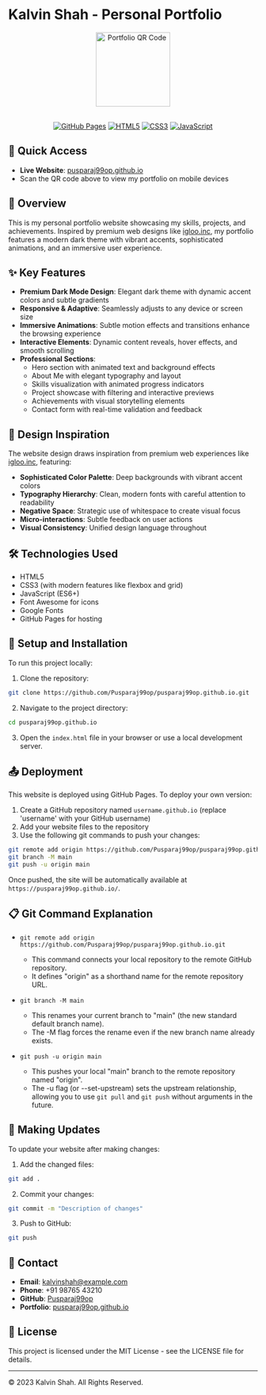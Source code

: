 # Kalvin Shah - Personal Portfolio

<div align="center">
  <img src="https://api.qrserver.com/v1/create-qr-code/?size=150x150&data=https://pusparaj99op.github.io/" alt="Portfolio QR Code" width="150" height="150" />
  <br><br>
  
  [![GitHub Pages](https://img.shields.io/badge/GitHub%20Pages-Deployed-blue?style=for-the-badge&logo=github)](https://pusparaj99op.github.io/)
  [![HTML5](https://img.shields.io/badge/HTML5-E34F26?style=for-the-badge&logo=html5&logoColor=white)](https://developer.mozilla.org/en-US/docs/Web/Guide/HTML/HTML5)
  [![CSS3](https://img.shields.io/badge/CSS3-1572B6?style=for-the-badge&logo=css3&logoColor=white)](https://developer.mozilla.org/en-US/docs/Web/CSS)
  [![JavaScript](https://img.shields.io/badge/JavaScript-F7DF1E?style=for-the-badge&logo=javascript&logoColor=black)](https://developer.mozilla.org/en-US/docs/Web/JavaScript)
</div>

## 🔗 Quick Access
- **Live Website**: [pusparaj99op.github.io](https://pusparaj99op.github.io/)
- Scan the QR code above to view my portfolio on mobile devices

## 🚀 Overview
This is my personal portfolio website showcasing my skills, projects, and achievements. Inspired by premium web designs like [igloo.inc](https://www.igloo.inc/), my portfolio features a modern dark theme with vibrant accents, sophisticated animations, and an immersive user experience.

## ✨ Key Features
- **Premium Dark Mode Design**: Elegant dark theme with dynamic accent colors and subtle gradients
- **Responsive & Adaptive**: Seamlessly adjusts to any device or screen size
- **Immersive Animations**: Subtle motion effects and transitions enhance the browsing experience
- **Interactive Elements**: Dynamic content reveals, hover effects, and smooth scrolling
- **Professional Sections**:
  - Hero section with animated text and background effects
  - About Me with elegant typography and layout
  - Skills visualization with animated progress indicators
  - Project showcase with filtering and interactive previews
  - Achievements with visual storytelling elements
  - Contact form with real-time validation and feedback

## 🎨 Design Inspiration
The website design draws inspiration from premium web experiences like [igloo.inc](https://www.igloo.inc/), featuring:

- **Sophisticated Color Palette**: Deep backgrounds with vibrant accent colors
- **Typography Hierarchy**: Clean, modern fonts with careful attention to readability
- **Negative Space**: Strategic use of whitespace to create visual focus
- **Micro-interactions**: Subtle feedback on user actions
- **Visual Consistency**: Unified design language throughout

## 🛠️ Technologies Used
- HTML5
- CSS3 (with modern features like flexbox and grid)
- JavaScript (ES6+)
- Font Awesome for icons
- Google Fonts
- GitHub Pages for hosting

## 🔧 Setup and Installation
To run this project locally:

1. Clone the repository:
```bash
git clone https://github.com/Pusparaj99op/pusparaj99op.github.io.git
```

2. Navigate to the project directory:
```bash
cd pusparaj99op.github.io
```

3. Open the `index.html` file in your browser or use a local development server.

## 📤 Deployment
This website is deployed using GitHub Pages. To deploy your own version:

1. Create a GitHub repository named `username.github.io` (replace 'username' with your GitHub username)
2. Add your website files to the repository
3. Use the following git commands to push your changes:

```bash
git remote add origin https://github.com/Pusparaj99op/pusparaj99op.github.io.git
git branch -M main
git push -u origin main
```

Once pushed, the site will be automatically available at `https://pusparaj99op.github.io/`.

## 📋 Git Command Explanation
- `git remote add origin https://github.com/Pusparaj99op/pusparaj99op.github.io.git`
  - This command connects your local repository to the remote GitHub repository.
  - It defines "origin" as a shorthand name for the remote repository URL.

- `git branch -M main`
  - This renames your current branch to "main" (the new standard default branch name).
  - The -M flag forces the rename even if the new branch name already exists.

- `git push -u origin main`
  - This pushes your local "main" branch to the remote repository named "origin".
  - The -u flag (or --set-upstream) sets the upstream relationship, allowing you to use `git pull` and `git push` without arguments in the future.

## 🔄 Making Updates
To update your website after making changes:

1. Add the changed files:
```bash
git add .
```

2. Commit your changes:
```bash
git commit -m "Description of changes"
```

3. Push to GitHub:
```bash
git push
```

## 📱 Contact
- **Email**: kalvinshah@example.com
- **Phone**: +91 98765 43210
- **GitHub**: [Pusparaj99op](https://github.com/Pusparaj99op)
- **Portfolio**: [pusparaj99op.github.io](https://pusparaj99op.github.io/)

## 📜 License
This project is licensed under the MIT License - see the LICENSE file for details.

---

© 2023 Kalvin Shah. All Rights Reserved.
